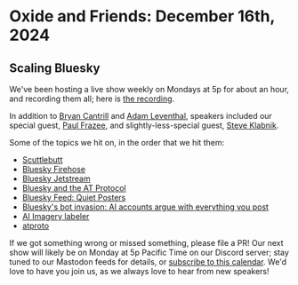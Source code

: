 # Oxide and Friends: December 16th, 2024

## Scaling Bluesky 

We've been hosting a live show weekly on Mondays at 5p for about an hour,
and recording them all; here is
[the recording](https://youtu.be/5axpWF48bwQ).

In addition to
[Bryan Cantrill](https://bsky.app/profile/bcantrill.bsky.social) and
[Adam Leventhal](https://bsky.app/profile/ahl.bsky.social),
speakers included our special guest,
[Paul Frazee](https://bsky.app/profile/pfrazee.com),
and slightly-less-special guest,
[Steve Klabnik](https://bsky.app/profile/steveklabnik.com).

Some of the topics we hit on, in the order that we hit them:

- [Scuttlebutt](https://scuttlebutt.nz/docs/talks/)
- [Bluesky Firehose](https://firehose3d.theo.io/)
- [Bluesky Jetstream](https://jazco.dev/2024/09/24/jetstream/)
- [Bluesky and the AT Protocol](https://arxiv.org/abs/2402.03239)
- [Bluesky Feed: Quiet Posters](https://bsky.app/profile/why.bsky.team/feed/infreq)
- [Bluesky's bot invasion: AI accounts argue with everything you post](https://boingboing.net/2024/12/05/blueskys-bot-invasion-ai-accounts-argue-with-everything-you-post.html)
- [AI Imagery labeler](https://bsky.app/profile/aimod.social)
- [atproto](https://atproto.com/)

If we got something wrong or missed something, please file a PR!
Our next show will likely be on Monday at 5p Pacific Time on our Discord
server; stay tuned to our Mastodon feeds for details, or [subscribe to this
calendar](https://calendar.google.com/calendar/ical/c_318925f4185aa71c4524d0d6127f31058c9e21f29f017d48a0fca6f564969cd0%40group.calendar.google.com/public/basic.ics).
We'd love to have you join us, as we always love to hear from new speakers!

